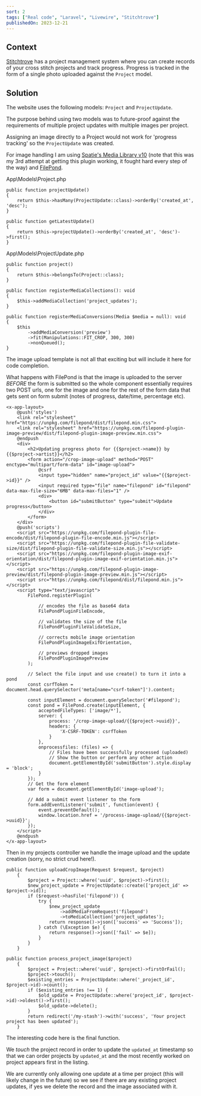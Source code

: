 ```yaml
---
sort: 2
tags: ["Real code", "Laravel", "Livewire", "Stitchtrove"]
publishedOn: 2023-12-21
---
```



## Context

<a href="https://stitchtrove.com" target="_blank">Stitchtrove</a> has a project management system where you can create records of your cross stitch projects and track progress. Progress is tracked in the form of a single photo uploaded against the `Project` model.

## Solution

The website uses the following models: `Project` and `ProjectUpdate`.

The purpose behind using two models was to future-proof against the requirements of multiple project updates with multiple images per project.

Assigning an image directly to a Project would not work for 'progress tracking' so the `ProjectUpdate` was created.

For image handling I am using <a href="https://spatie.be/docs/laravel-medialibrary/v10/introduction" target="_blank">Spatie's Media Library v10</a> (note that this was my 3rd attempt at getting this plugin working, it fought hard every step of the way) and <a href="https://pqina.nl/filepond/" target="_blank">FilePond</a>. 

App\Models\Project.php
```
public function projectUpdate()
{
    return $this->hasMany(ProjectUpdate::class)->orderBy('created_at', 'desc');
}

public function getLatestUpdate()
{
    return $this->projectUpdate()->orderBy('created_at', 'desc')->first();
}

```
App\Models\ProjectUpdate.php
```
public function project()
{
    return $this->belongsTo(Project::class);
}

public function registerMediaCollections(): void
{
    $this->addMediaCollection('project_updates');
}

public function registerMediaConversions(Media $media = null): void
{
    $this
        ->addMediaConversion('preview')
        ->fit(Manipulations::FIT_CROP, 300, 300)
        ->nonQueued();
}

```

The image upload template is not all that exciting but will include it here for code completion. 

What happens with FilePond is that the image is uploaded to the server *BEFORE* the form is submitted so the whole component essentially requires two POST urls, one for the image and one for the rest of the form data that gets sent on form submit (notes of progress, date/time, percentage etc). 

```
<x-app-layout>
    @push('styles')
    <link rel="stylesheet" href="https://unpkg.com/filepond/dist/filepond.min.css">
    <link rel="stylesheet" href="https://unpkg.com/filepond-plugin-image-preview/dist/filepond-plugin-image-preview.min.css">
    @endpush
    <div>
        <h2>Updating progress photo for {{$project->name}} by {{$project->artist}}</h2>
        <form action="/crop-image-upload" method="POST" enctype="multipart/form-data" id="image-upload">
            @csrf
            <input type="hidden" name="project_id" value="{{$project->id}}" />
            <input required type="file" name="filepond" id="filepond" data-max-file-size="6MB" data-max-files="1" />
            <div>
                <button id="submitButton" type="submit">Update progress</button>
            </div>
        </form>
    </div>
    @push('scripts')
    <script src="https://unpkg.com/filepond-plugin-file-encode/dist/filepond-plugin-file-encode.min.js"></script>
    <script src="https://unpkg.com/filepond-plugin-file-validate-size/dist/filepond-plugin-file-validate-size.min.js"></script>
    <script src="https://unpkg.com/filepond-plugin-image-exif-orientation/dist/filepond-plugin-image-exif-orientation.min.js"></script>
    <script src="https://unpkg.com/filepond-plugin-image-preview/dist/filepond-plugin-image-preview.min.js"></script>
    <script src="https://unpkg.com/filepond/dist/filepond.min.js"></script>
    <script type="text/javascript">
        FilePond.registerPlugin(

            // encodes the file as base64 data
            FilePondPluginFileEncode,

            // validates the size of the file
            FilePondPluginFileValidateSize,

            // corrects mobile image orientation
            FilePondPluginImageExifOrientation,

            // previews dropped images
            FilePondPluginImagePreview
        );

        // Select the file input and use create() to turn it into a pond
        const csrfToken = document.head.querySelector('meta[name="csrf-token"]').content;

        const inputElement = document.querySelector('#filepond');
        const pond = FilePond.create(inputElement, {
            acceptedFileTypes: ['image/*'],
            server: {
                process: '/crop-image-upload/{{$project->uuid}}',
                headers: {
                    'X-CSRF-TOKEN': csrfToken
                }
            },
            onprocessfiles: (files) => {
                // Files have been successfully processed (uploaded)
                // Show the button or perform any other action
                document.getElementById('submitButton').style.display = 'block';
            }
        });
        // Get the form element
        var form = document.getElementById('image-upload');

        // Add a submit event listener to the form
        form.addEventListener('submit', function(event) {
            event.preventDefault();
            window.location.href = '/process-image-upload/{{$project->uuid}}';
        });
    </script>
    @endpush
</x-app-layout>
```

Then in my projects controller we handle the image upload and the update creation (sorry, no strict crud here!).

```
public function uploadCropImage(Request $request, $project)
    {
        $project = Project::where('uuid', $project)->first();
        $new_project_update = ProjectUpdate::create(['project_id' => $project->id]);
        if ($request->hasFile('filepond')) {
            try {
                $new_project_update
                    ->addMediaFromRequest('filepond')
                    ->toMediaCollection('project_updates');
                return response()->json(['success' => 'Success']);
            } catch (\Exception $e) {
                return response()->json(['fail' => $e]);
            }
        }
    }
    
public function process_project_image($project)
    {
        $project = Project::where('uuid', $project)->firstOrFail();
        $project->touch();
        $existing_entries = ProjectUpdate::where('_project_id', $project->id)->count();
        if ($existing_entries !== 1) {
            $old_update = ProjectUpdate::where('project_id', $project->id)->oldest()->first();
            $old_update->delete();
        }
        return redirect('/my-stash')->with('success', 'Your project project has been updated');
    }
```

The interesting code here is the final function. 

We *touch* the project record in order to update the `updated_at` timestamp so that we can order projects by `updated_at` and the most recently worked on project appears first in the listing. 

We are currently only allowing one update at a time per project (this will likely change in the future) so we see if there are any existing project updates, if yes we delete the record and the image associated with it. 